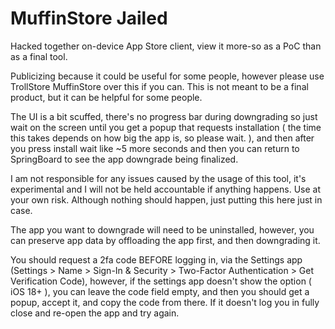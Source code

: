 # MuffinStore Jailed

Hacked together on-device App Store client, view it more-so as a PoC than as a final tool.

Publicizing because it could be useful for some people, however please use TrollStore MuffinStore over this if you can. This is not meant to be a final product, but it can be helpful for some people.

The UI is a bit scuffed, there's no progress bar during downgrading so just wait on the screen until you get a popup that requests installation ( the time this takes depends on how big the app is, so please wait. ), and then after you press install wait like ~5 more seconds and then you can return to SpringBoard to see the app downgrade being finalized.

I am not responsible for any issues caused by the usage of this tool, it's experimental and I will not be held accountable if anything happens. Use at your own risk. Although nothing should happen, just putting this here just in case.

The app you want to downgrade will need to be uninstalled, however, you can preserve app data by offloading the app first, and then downgrading it.

You should request a 2fa code BEFORE logging in, via the Settings app (Settings > Name > Sign-In & Security > Two-Factor Authentication > Get Verification Code), however, if the settings app doesn't show the option ( iOS 18+ ), you can leave the code field empty, and then you should get a popup, accept it, and copy the code from there. If it doesn't log you in fully close and re-open the app and try again.

